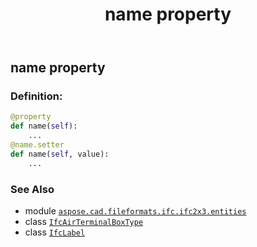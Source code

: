 ﻿---
title: name property
second_title: Aspose.CAD for Python via .NET API References
description: 
type: docs
weight: 100
url: /python-net/aspose.cad.fileformats.ifc.ifc2x3.entities/ifcairterminalboxtype/name/
is_root: false
---

## name property

### Definition:
```python
@property
def name(self):
    ...
@name.setter
def name(self, value):
    ...
```

### See Also
* module [`aspose.cad.fileformats.ifc.ifc2x3.entities`](../../)
* class [`IfcAirTerminalBoxType`](/cad/python-net/aspose.cad.fileformats.ifc.ifc2x3.entities/ifcairterminalboxtype)
* class [`IfcLabel`](/cad/python-net/aspose.cad.fileformats.ifc.ifc2x3.types/ifclabel)
